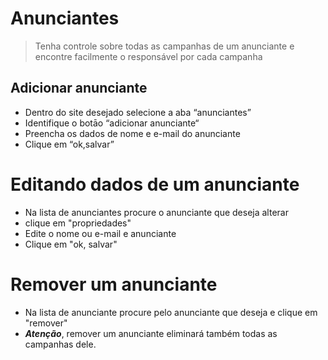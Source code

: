# Anunciantes
> Tenha controle sobre todas as campanhas de um anunciante e encontre facilmente o responsável por cada campanha
 
## Adicionar anunciante
* Dentro do site desejado selecione a aba “anunciantes”
* Identifique o botāo “adicionar anunciante“
* Preencha os dados de nome e e-mail do anunciante
* Clique em “ok,salvar”

# Editando dados de um anunciante
* Na lista de anunciantes procure o anunciante que deseja alterar
* clique em "propriedades"
* Edite o nome ou e-mail e anunciante
* Clique em "ok, salvar"

# Remover um anunciante
* Na lista de anunciante procure pelo anunciante que deseja e clique em "remover"
* ***Atenção***, remover um anunciante eliminará também todas as campanhas dele.